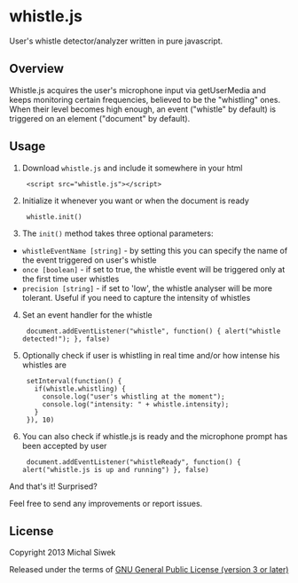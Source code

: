 whistle.js
==========

User's whistle detector/analyzer written in pure javascript.

Overview
--------

Whistle.js acquires the user's microphone input via getUserMedia and keeps monitoring certain frequencies, believed to be the "whistling" ones. When their level becomes high enough, an event ("whistle" by default) is triggered on an element ("document" by default).

Usage
-----

1. Download `whistle.js` and include it somewhere in your html

        <script src="whistle.js"></script>

2. Initialize it whenever you want or when the document is ready

        whistle.init()

3. The `init()` method takes three optional parameters:
  * `whistleEventName [string]` - by setting this you can specify the name of the event triggered on user's whistle
  * `once [boolean]` - if set to true, the whistle event will be triggered only at the first time user whistles
  * `precision [string]` - if set to 'low', the whistle analyser will be more tolerant. Useful if you need to capture the intensity of whistles

4. Set an event handler for the whistle

        document.addEventListener("whistle", function() { alert("whistle detected!"); }, false)

5. Optionally check if user is whistling in real time and/or how intense his whistles are

        setInterval(function() {
          if(whistle.whistling) {
            console.log("user's whistling at the moment");
            console.log("intensity: " + whistle.intensity);
          }
        }), 10)

6. You can also check if whistle.js is ready and the microphone prompt has been accepted by user

        document.addEventListener("whistleReady", function() { alert("whistle.js is up and running") }, false)

And that's it! Surprised?

Feel free to send any improvements or report issues.

License
-------

Copyright 2013 Michal Siwek

Released under the terms of [GNU General Public License (version 3 or later)](http://www.gnu.org/licenses/gpl.txt)
